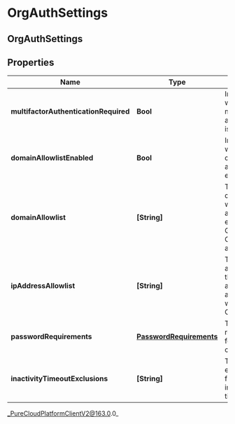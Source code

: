 # OrgAuthSettings

## OrgAuthSettings

## Properties

|Name | Type | Description | Notes|
|------------ | ------------- | ------------- | -------------|
| **multifactorAuthenticationRequired** | **Bool** | Indicates whether multi-factor authentication is required. | [optional] |
| **domainAllowlistEnabled** | **Bool** | Indicates whether the domain allowlist is enabled. | [optional] |
| **domainAllowlist** | **[String]** | The list of domains that will be allowed to embed Genesys Cloud applications. | [optional] |
| **ipAddressAllowlist** | **[String]** | The list of IP addresses that will be allowed to authenticate with Genesys Cloud. | [optional] |
| **passwordRequirements** | [**PasswordRequirements**](PasswordRequirements) | The password requirements for the organization. | [optional] |
| **inactivityTimeoutExclusions** | **[String]** | The list of exempt apis from inactivity timeout. | [optional] |



_PureCloudPlatformClientV2@163.0.0_
